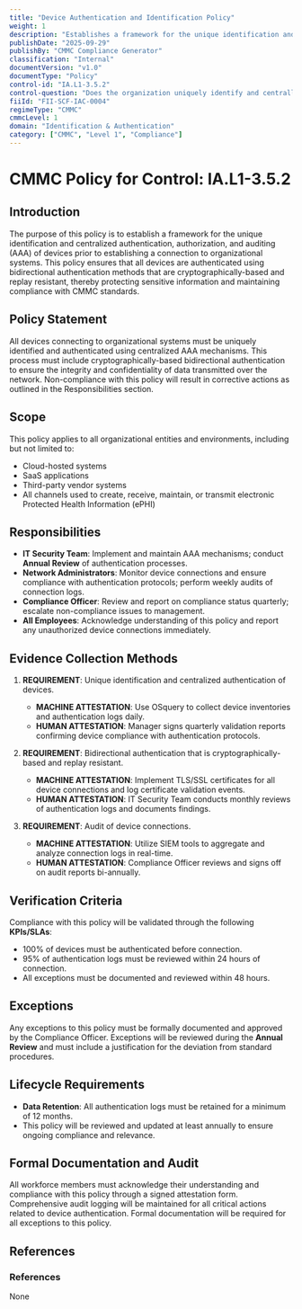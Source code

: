 ```yaml
---
title: "Device Authentication and Identification Policy"
weight: 1
description: "Establishes a framework for the unique identification and secure authentication of devices connecting to organizational systems to protect sensitive information."
publishDate: "2025-09-29"
publishBy: "CMMC Compliance Generator"
classification: "Internal"
documentVersion: "v1.0"
documentType: "Policy"
control-id: "IA.L1-3.5.2"
control-question: "Does the organization uniquely identify and centrally Authenticate, Authorize and Audit (AAA) devices before establishing a connection using bidirectional authentication that is cryptographically- based and replay resistant?"
fiiId: "FII-SCF-IAC-0004"
regimeType: "CMMC"
cmmcLevel: 1
domain: "Identification & Authentication"
category: ["CMMC", "Level 1", "Compliance"]
---
```


# CMMC Policy for Control: IA.L1-3.5.2

## Introduction
The purpose of this policy is to establish a framework for the unique identification and centralized authentication, authorization, and auditing (AAA) of devices prior to establishing a connection to organizational systems. This policy ensures that all devices are authenticated using bidirectional authentication methods that are cryptographically-based and replay resistant, thereby protecting sensitive information and maintaining compliance with CMMC standards.

## Policy Statement
All devices connecting to organizational systems must be uniquely identified and authenticated using centralized AAA mechanisms. This process must include cryptographically-based bidirectional authentication to ensure the integrity and confidentiality of data transmitted over the network. Non-compliance with this policy will result in corrective actions as outlined in the Responsibilities section.

## Scope
This policy applies to all organizational entities and environments, including but not limited to:
- Cloud-hosted systems
- SaaS applications
- Third-party vendor systems
- All channels used to create, receive, maintain, or transmit electronic Protected Health Information (ePHI)

## Responsibilities
- **IT Security Team**: Implement and maintain AAA mechanisms; conduct **Annual Review** of authentication processes.
- **Network Administrators**: Monitor device connections and ensure compliance with authentication protocols; perform weekly audits of connection logs.
- **Compliance Officer**: Review and report on compliance status quarterly; escalate non-compliance issues to management.
- **All Employees**: Acknowledge understanding of this policy and report any unauthorized device connections immediately.

## Evidence Collection Methods
1. **REQUIREMENT**: Unique identification and centralized authentication of devices.
   - **MACHINE ATTESTATION**: Use OSquery to collect device inventories and authentication logs daily.
   - **HUMAN ATTESTATION**: Manager signs quarterly validation reports confirming device compliance with authentication protocols.

2. **REQUIREMENT**: Bidirectional authentication that is cryptographically-based and replay resistant.
   - **MACHINE ATTESTATION**: Implement TLS/SSL certificates for all device connections and log certificate validation events.
   - **HUMAN ATTESTATION**: IT Security Team conducts monthly reviews of authentication logs and documents findings.

3. **REQUIREMENT**: Audit of device connections.
   - **MACHINE ATTESTATION**: Utilize SIEM tools to aggregate and analyze connection logs in real-time.
   - **HUMAN ATTESTATION**: Compliance Officer reviews and signs off on audit reports bi-annually.

## Verification Criteria
Compliance with this policy will be validated through the following **KPIs/SLAs**:
- 100% of devices must be authenticated before connection.
- 95% of authentication logs must be reviewed within 24 hours of connection.
- All exceptions must be documented and reviewed within 48 hours.

## Exceptions
Any exceptions to this policy must be formally documented and approved by the Compliance Officer. Exceptions will be reviewed during the **Annual Review** and must include a justification for the deviation from standard procedures.

## Lifecycle Requirements
- **Data Retention**: All authentication logs must be retained for a minimum of 12 months.
- This policy will be reviewed and updated at least annually to ensure ongoing compliance and relevance.

## Formal Documentation and Audit
All workforce members must acknowledge their understanding and compliance with this policy through a signed attestation form. Comprehensive audit logging will be maintained for all critical actions related to device authentication. Formal documentation will be required for all exceptions to this policy.

## References
### References
None